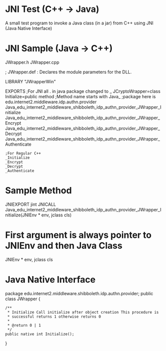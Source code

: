 # JNI Test (C++ -> Java)

A small test program to invoke a Java class (in a jar) from C++ using JNI (Java Native Interface)

# JNI Sample (Java -> C++) 
JWrapper.h
JWrapper.cpp




; JWrapper.def : Declares the module parameters for the DLL.

LIBRARY      "JWrapperWin"

EXPORTS
	;For JNI all . in java package changed to _ JCryptoWrapper=class Initialize=public method
  ;Method name starts with Java_
  ;package here is edu.internet2.middleware.idp.authn.provider
	Java_edu_internet2_middleware_shibboleth_idp_authn_provider_JWrapper_Initialize
	Java_edu_internet2_middleware_shibboleth_idp_authn_provider_JWrapper_Encrypt
	Java_edu_internet2_middleware_shibboleth_idp_authn_provider_JWrapper_Decrypt
	Java_edu_internet2_middleware_shibboleth_idp_authn_provider_JWrapper_Authenticate
	
	;For Regular C++
	_Initialize
	_Encrypt
	_Decrypt
	_Authenticate
  
  
# Sample Method
JNIEXPORT jint JNICALL Java_edu_internet2_middleware_shibboleth_idp_authn_provider_JWrapper_Initialize(JNIEnv * env, jclass cls)
  
# First argument is always pointer to JNIEnv and then Java Class 
JNIEnv * env, jclass cls
  

# Java Native Interface
package edu.internet2.middleware.shibboleth.idp.authn.provider;
public class JWrapper
{

    /**
     * Initialize Call initialize after object creation This procedure is
     * successful returns 1 otherwise returns 0
     *
     * @return 0 | 1
     */
    public native int Initialize();
}
